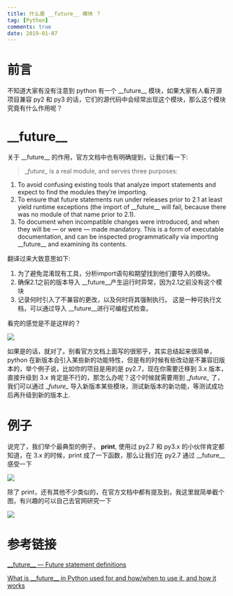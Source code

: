 ```yaml
---
title: 什么是 __future__ 模块 ？
tag: [Python]
comments: true
date: 2019-01-07
---
```







# 前言

不知道大家有没有注意到 python 有一个  \_\_future\_\_  模块，如果大家有人看开源项目兼容 py2 和 py3 的话，它们的源代码中会经常出现这个模块，那么这个模块究竟有什么作用呢？

# \_\_future\_\_

关于 \_\_future\_\_ 的作用，官方文档中也有明确提到，让我们看一下:

> \__future\__ is a real module, and serves three purposes:
1. To avoid confusing existing tools that analyze import statements and expect to find the modules they’re importing.
2. To ensure that future statements run under releases prior to 2.1 at least yield runtime exceptions (the import of \_\_future\_\_ will fail, because there was no module of that name prior to 2.1).
3. To document when incompatible changes were introduced, and when they will be — or were — made mandatory. This is a form of executable documentation, and can be inspected programmatically via importing \_\_future\_\_ and examining its contents.

翻译过来大致意思如下:

1. 为了避免混淆现有工具，分析import语句和期望找到他们要导入的模块。
2. 确保2.1之前的版本导入 \_\_future\_\_产生运行时异常，因为2.1之前没有这个模块
3. 记录何时引入了不兼容的更改，以及何时将其强制执行。 这是一种可执行文档，可以通过导入 \_\_future\_\_进行可编程式检查。

           
看完的感觉是不是这样的？

![](http://ww1.sinaimg.cn/thumbnail/006wYWbGly1fyy8rbifu0j30jg0eoab9.jpg)

如果是的话，就对了。别看官方文档上面写的很邪乎，其实总结起来很简单， python 在新版本会引入某些新的功能特性，但是有的时候有些改动是不兼容旧版本的，举个例子说，比如你的项目是用的是 py2.7，现在你需要迁移到 3.x 版本，直接升级到 3.x 肯定是不行的，那怎么办呢？这个时候就需要用到 \__future\__ 了，我们可以通过 \__future\__ 导入新版本某些模块，测试新版本的新功能，等测试成功后再升级到新的版本上.

# 例子

说完了，我们举个最典型的例子， **print**, 使用过 py2.7 和 py3.x 的小伙伴肯定都知道，在 3.x 的时候，print 成了一下函数，那么让我们在 py2.7 通过 \_\_future\_\_ 感受一下

![](http://ww1.sinaimg.cn/large/006wYWbGly1fyy9575xrej30bc04qdg1.jpg)

除了 print，还有其他不少类似的，在官方文档中都有提及到，我这里就简单截个图，有兴趣的可以自己去官网研究一下

![](http://ww1.sinaimg.cn/large/006wYWbGly1fyy97sxesuj30lo075abh.jpg)

# 参考链接

[\_\_future\_\_ — Future statement definitions](https://docs.python.org/3.6/library/__future__.html?highlight=__future__#module-__future__)

[What is \_\_future\_\_ in Python used for and how/when to use it, and how it works](https://stackoverflow.com/questions/7075082/what-is-future-in-python-used-for-and-how-when-to-use-it-and-how-it-works)
